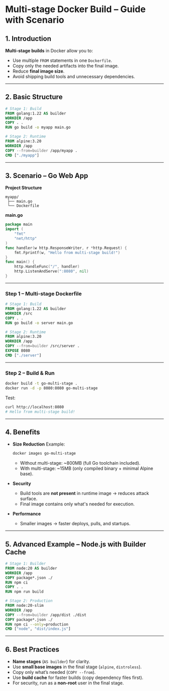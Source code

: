 # Multi-stage Docker Build – Guide with Scenario

## 1. Introduction

**Multi-stage builds** in Docker allow you to:
- Use multiple `FROM` statements in one `Dockerfile`.
- Copy only the needed artifacts into the final image.
- Reduce **final image size**.
- Avoid shipping build tools and unnecessary dependencies.

---

## 2. Basic Structure

```dockerfile
# Stage 1: Build
FROM golang:1.22 AS builder
WORKDIR /app
COPY . .
RUN go build -o myapp main.go

# Stage 2: Runtime
FROM alpine:3.20
WORKDIR /app
COPY --from=builder /app/myapp .
CMD ["./myapp"]
````

---

## 3. Scenario – Go Web App

**Project Structure**

```
myapp/
 ├── main.go
 └── Dockerfile
```

**main.go**

```go
package main
import (
    "fmt"
    "net/http"
)
func handler(w http.ResponseWriter, r *http.Request) {
    fmt.Fprintf(w, "Hello from multi-stage build!")
}
func main() {
    http.HandleFunc("/", handler)
    http.ListenAndServe(":8080", nil)
}
```

---

### Step 1 – Multi-stage Dockerfile

```dockerfile
# Stage 1: Build
FROM golang:1.22 AS builder
WORKDIR /src
COPY . .
RUN go build -o server main.go

# Stage 2: Runtime
FROM alpine:3.20
WORKDIR /app
COPY --from=builder /src/server .
EXPOSE 8080
CMD ["./server"]
```

---

### Step 2 – Build & Run

```bash
docker build -t go-multi-stage .
docker run -d -p 8080:8080 go-multi-stage
```

Test:

```bash
curl http://localhost:8080
# Hello from multi-stage build!
```

---

## 4. Benefits

* **Size Reduction**
  Example:

  ```bash
  docker images go-multi-stage
  ```

  * Without multi-stage: \~800MB (full Go toolchain included).
  * With multi-stage: \~15MB (only compiled binary + minimal Alpine base).

* **Security**

  * Build tools are **not present** in runtime image → reduces attack surface.
  * Final image contains only what's needed for execution.

* **Performance**

  * Smaller images → faster deploys, pulls, and startups.

---

## 5. Advanced Example – Node.js with Builder Cache

```dockerfile
# Stage 1: Builder
FROM node:20 AS builder
WORKDIR /app
COPY package*.json ./
RUN npm ci
COPY . .
RUN npm run build

# Stage 2: Production
FROM node:20-slim
WORKDIR /app
COPY --from=builder /app/dist ./dist
COPY package*.json ./
RUN npm ci --only=production
CMD ["node", "dist/index.js"]
```

---

## 6. Best Practices

* **Name stages** (`AS builder`) for clarity.
* Use **small base images** in the final stage (`alpine`, `distroless`).
* Copy only what’s needed (`COPY --from`).
* Use **build cache** for faster builds (copy dependency files first).
* For security, run as a **non-root** user in the final stage.

